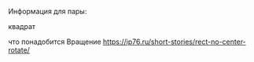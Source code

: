 Информация для пары:

квадрат

что понадобится
Вращение
https://ip76.ru/short-stories/rect-no-center-rotate/

